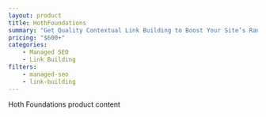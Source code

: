 ```yaml
---
layout: product
title: HothFoundations
summary: "Get Quality Contextual Link Building to Boost Your Site’s Ranking In The Search Engines"
pricing: "$600+"
categories: 
    - Managed SEO
    - Link Building
filters: 
    - managed-seo
    - link-building
---
```


Hoth Foundations product content